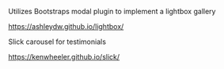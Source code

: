 Utilizes Bootstraps modal plugin to implement a lightbox gallery

https://ashleydw.github.io/lightbox/

Slick carousel for testimonials

https://kenwheeler.github.io/slick/
